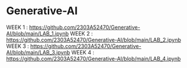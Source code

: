 # Generative-AI
WEEK 1  : https://github.com/2303A52470/Generative-AI/blob/main/LAB_1.ipynb
WEEK 2  : https://github.com/2303A52470/Generative-AI/blob/main/LAB_2.ipynb
WEEK 3  : https://github.com/2303A52470/Generative-AI/blob/main/LAB_3.ipynb
WEEK 4  : https://github.com/2303A52470/Generative-AI/blob/main/LAB_4.ipynb
